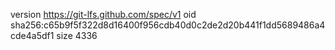version https://git-lfs.github.com/spec/v1
oid sha256:c65b9f5f322d8d16400f956cdb40d0c2de2d20b441f1dd5689486a4cde4a5df1
size 4336
